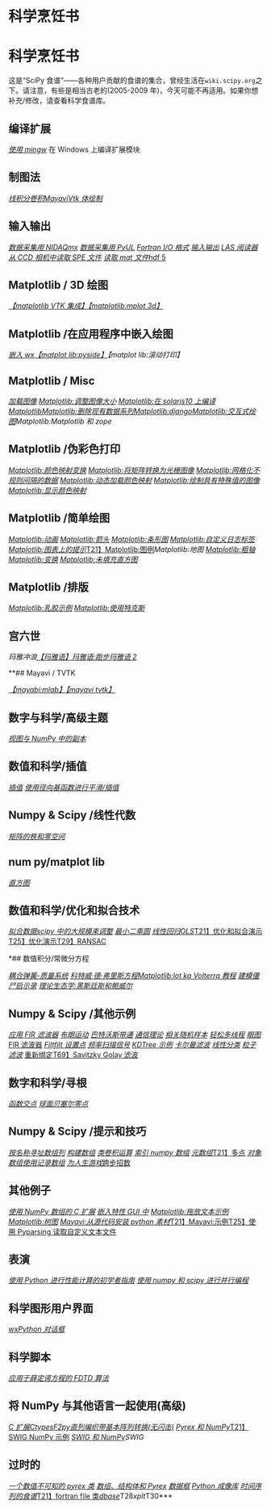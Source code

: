 # 科学烹饪书

# 科学烹饪书

这是“SciPy 食谱”——各种用户贡献的食谱的集合，曾经生活在`wiki.scipy.org`之下。请注意，有些是相当古老的(2005-2009 年)，今天可能不再适用。如果你想补充/修改，请查看科学食谱库。

## 编译扩展

[*使用 mingw*](items/CompilingExtensionsOnWindowsWithMinGW.html) 在 Windows 上编译扩展模块

## 制图法

[*线积分卷积*](items/LineIntegralConvolution.html)[*Mayavi*](items/MayaVi.html)[*Vtk 体绘制*](items/vtkVolumeRendering.html)

## 输入输出

[*数据采集用 NIDAQmx*](items/Data_Acquisition_with_NIDAQmx.html) [*数据采集用 PyUL*](items/Data_Acquisition_with_PyUL.html) [*Fortran I/O 格式*](items/FortranIO.html) [*输入输出*](items/InputOutput.html) [*LAS 阅读器*](items/LASReader.html) [*从 CCD 相机中读取 SPE 文件*](items/Reading_SPE_files.html) [*读取 mat 文件*](items/Reading_mat_files.html)[hdf 5](items/hdf5_in_Matlab.html)

## Matplotlib / 3D 绘图

[*【matplotlib VTK 集成】*](items/Matplotlib_VTK_Integration.html)[*【matplotlib:mplot 3d】*](items/Matplotlib_mplot3D.html)

## Matplotlib /在应用程序中嵌入绘图

[*嵌入 wx*](items/Matplotlib_EmbeddingInWx.html)[*【matplot lib:pyside】*](items/Matplotlib_PySide.html)*【matplot lib:滚动打印】*

## Matplotlib / Misc

[*加载图像*](items/Matplotlib_LoadImage.html) [*Matplotlib:调整图像大小*](items/Matplotlib_AdjustingImageSize.html) [*Matplotlib:在 solaris10 上编译 Matplotlib*](items/Matplotlib_CompilingMatPlotLibOnSolaris10.html)[*Matplotlib:删除现有数据系列*](items/Matplotlib_DeletingAnExistingDataSeries.html)[*Matplotlib:django*](items/Matplotlib_Django.html)[*Matplotlib:交互式绘图*](items/Matplotlib_Interactive_Plotting.html)*Matplotlib:Matplotlib 和 zope*

## Matplotlib /伪彩色打印

[*Matplotlib:颜色映射变换*](items/Matplotlib_ColormapTransformations.html) [*Matplotlib:将矩阵转换为光栅图像*](items/Matplotlib_converting_a_matrix_to_a_raster_image.html) [*Matplotlib:网格化不规则间隔的数据*](items/Matplotlib_Gridding_irregularly_spaced_data.html) [*Matplotlib:动态加载颜色映射*](items/Matplotlib_Loading_a_colormap_dynamically.html) [*Matplotlib:绘制具有特殊值的图像*](items/Matplotlib_Plotting_Images_with_Special_Values.html) [*Matplotlib:显示颜色映射*](items/Matplotlib_Show_colormaps.html)

## Matplotlib /简单绘图

[*Matplotlib:动画*](items/Matplotlib_Animations.html) [*Matplotlib:箭头*](items/Matplotlib_Arrows.html) [*Matplotlib:条形图*](items/Matplotlib_BarCharts.html) [*Matplotlib:自定义日志标签*](items/Matplotlib_CustomLogLabels.html) [*Matplotlib:图表上的提示*](items/Matplotlib_HintonDiagrams.html)[T21】Matplotlib:图例](items/Matplotlib_Legend.html)*Matplotlib:地图* [](items/Matplotlib_MulticoloredLine.html) [*Matplotlib:粗轴*](items/Matplotlib_ThickAxes.html) [*Matplotlib:变换*](items/Matplotlib_Transformations.html) [*Matplotlib:未填充直方图*](items/Matplotlib_UnfilledHistograms.html)

## Matplotlib /排版

[*Matplotlib:乳胶示例*](items/Matplotlib_LaTeX_Examples.html) [*Matplotlib:使用特克斯*](items/Matplotlib_UsingTex.html)

## 宫六世

*玛雅冲浪*[](items/MayaVi_Tips.html)*[*【玛雅语】玛雅语:跑步玛雅语 2*](items/MayaVi_RunningMayavi2.html)*

 **## Mayavi / TVTK

[*【mayabi:mlab】*](items/MayaVi_mlab.html)[*【mayavi tvtk】*](items/MayaVi_tvtk.html)

## 数字与科学/高级主题

[*视图与 NumPy 中的副本*](items/ViewsVsCopies.html)

## 数值和科学/插值

[*插值*](items/Interpolation.html) [*使用径向基函数进行平滑/插值*](items/RadialBasisFunctions.html)

## Numpy & Scipy /线性代数

[*矩阵的秩和零空间*](items/RankNullspace.html)

## num py/matplot lib

[*直方图*](items/Histograms.html)

## 数值和科学/优化和拟合技术

[*拟合数据*](items/FittingData.html)[*scipy 中的大规模束调整*](items/bundle_adjustment.html) [*最小二乘圆*](items/Least_Squares_Circle.html) [*线性回归*](items/LinearRegression.html)[*OLS*](items/OLS.html)[T21】优化和拟合演示](items/OptimizationAndFitDemo1.html)[T25】优化演示](items/OptimizationDemo1.html)[T29】RANSAC](items/RANSAC.html)

 *## 数值积分/常微分方程

[*耦合弹簧-质量系统*](items/CoupledSpringMassSystem.html) [*科特威·德·弗里斯方程*](items/KdV.html)[*Matplotlib:lot ka Volterra 教程*](items/LoktaVolterraTutorial.html) [*建模僵尸启示录*](items/Zombie_Apocalypse_ODEINT.html) [*理论生态学:黑斯廷斯和鲍威尔*](items/Theoretical_Ecology_Hastings_and_Powell.html)

## Numpy & Scipy /其他示例

[*应用 FIR 滤波器*](items/ApplyFIRFilter.html) [*布朗运动*](items/BrownianMotion.html) [*巴特沃斯带通*](items/ButterworthBandpass.html) [*通信理论*](items/CommTheory.html) [*相关随机样本*](items/CorrelatedRandomSamples.html) [*轻松多线程*](items/Multithreading.html) [*眼图*](items/EyeDiagram.html)[FIR 滤波器](items/FIRFilter.html) [*Filtfilt 设置点*](items/FiltFilt.html) [*频率扫描信号*](items/FrequencySweptDemo.html) [*KDTree 示例*](items/KDTree_example.html) [*卡尔曼滤波*](items/KalmanFiltering.html) [*线性分类*](items/LinearClassification.html) [*粒子滤波*](items/ParticleFilter.html) [重新绑定](items/Rebinning.html)[T69】Savitzky Golay 滤波](items/SavitzkyGolay.html)

## 数字和科学/寻根

[*函数交点*](items/Intersection.html) [*球面贝塞尔零点*](items/SphericalBesselZeros.html)

## Numpy & Scipy /提示和技巧

[*按名称寻址数组列*](items/Recarray.html) [*构建数组*](items/BuildingArrays.html) [*类卷积运算*](items/SegmentAxis.html) [*索引 numpy 数组*](items/Indexing.html) [*元数组*](items/MetaArray.html)[T21】多点](items/MultiDot.html) [*对象数组使用记录数组*](items/Obarray.html) [*为人生游戏*跨步招数](items/GameOfLifeStrides.html)

## 其他例子

[*使用 NumPy 数组的 C 扩展*](items/C_Extensions_NumPy_arrays.html) [*嵌入特性 GUI 中*](items/EmbeddingInTraitsGUI.html) [*Matplotlib:拖放文本示例*](items/Matplotlib_Drag_n_Drop_Text_Example.html) [*Matplotlib:树图*](items/Matplotlib_TreeMap.html) [*Mayavi:从源代码安装 python 素材*](items/MayaVi_InstallPythonStuffFromSource.html)[T21】Mayavi:示例](items/MayaVi_examples.html)[T25】使用 Pyparsing 读取自定义文本文件](items/Reading_Custom_Text_Files_with_Pyparsing.html)

## 表演

[*使用 Python 进行性能计算的初学者指南*](items/PerformancePython.html) [*使用 numpy 和 scipy 进行并行编程*](items/ParallelProgramming.html)

## 科学图形用户界面

[*wxPython 对话框*](items/wxPython_dialogs.html)

## 科学脚本

[*应用于薛定谔方程的 FDTD 算法*](items/SchrodingerFDTD.html)

## 将 NumPy 与其他语言一起使用(高级)

[*C 扩展*](items/C_Extensions.html)[*Ctypes*](items/Ctypes.html)[*F2py*](items/F2Py.html)[*直列编织带基本阵列转换(无闪击)*](items/Weave.html) [*Pyrex 和 NumPy*](items/Pyrex_and_NumPy.html)[T21】SWIG NumPy 示例](items/SWIG_NumPy_examples.html) [*SWIG 和 NumPy*](items/SWIG_and_NumPy.html)*SWIG*

## 过时的

[*一个数值不可知的 pyrex 类*](items/A_Numerical_Agnostic_Pyrex_Class.html) [*数组、结构体和 Pyrex*](items/ArrayStruct_and_Pyrex.html) [*数据框*](items/DataFrame.html) [*Python 成像库*](items/PIL_example.html) [*时间序列的食谱*](items/TimeSeries_FAQ.html)[T21】fortran file 类](items/FortranIO_FortranFile.html)[*dbase*](items/dbase.html)T28*xplt*T30***